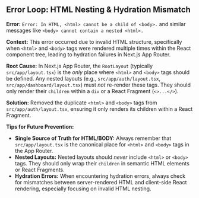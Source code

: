 
## Error Loop: HTML Nesting & Hydration Mismatch

**Error:** `Error: In HTML, <html> cannot be a child of <body>.` and similar messages like `<body> cannot contain a nested <html>.`

**Context:** This error occurred due to invalid HTML structure, specifically when `<html>` and `<body>` tags were rendered multiple times within the React component tree, leading to hydration failures in Next.js App Router.

**Root Cause:** In Next.js App Router, the `RootLayout` (typically `src/app/layout.tsx`) is the *only* place where `<html>` and `<body>` tags should be defined. Any nested layouts (e.g., `src/app/auth/layout.tsx`, `src/app/dashboard/layout.tsx`) must *not* re-render these tags. They should only render their `children` within a `div` or a React Fragment (`<>...</>`).

**Solution:** Removed the duplicate `<html>` and `<body>` tags from `src/app/auth/layout.tsx`, ensuring it only renders its children within a React Fragment.

**Tips for Future Prevention:**
*   **Single Source of Truth for HTML/BODY:** Always remember that `src/app/layout.tsx` is the canonical place for `<html>` and `<body>` tags in the App Router.
*   **Nested Layouts:** Nested layouts should *never* include `<html>` or `<body>` tags. They should only wrap their `children` in semantic HTML elements or React Fragments.
*   **Hydration Errors:** When encountering hydration errors, always check for mismatches between server-rendered HTML and client-side React rendering, especially focusing on invalid HTML nesting.
